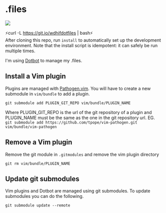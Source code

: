 # .files
![](https://github.com/wdhif/dotfiles/actions/workflows/main.yml/badge.svg)

:zap:curl -L https://git.io/wdhifdotfiles | bash:zap:  
After cloning this repo, run `install` to automatically set up the development
environment. Note that the install script is idempotent: it can safely be run
multiple times.

I'm using [Dotbot](https://github.com/anishathalye/dotbot) to manage my .files.

## Install a Vim plugin
Plugins are managed with [Pathogen.vim](https://github.com/tpope/vim-pathogen). You will have to create a new submodule in `vim/bundle` to add a plugin.
```
git submodule add PLUGIN_GIT_REPO vim/bundle/PLUGIN_NAME
```
Where PLUGIN_GIT_REPO is the url of the git repository of a plugin and PLUGIN_NAME must be the same as the one in the git repository url.
EG. `git submodule add https://github.com/tpope/vim-pathogen.git vim/bundle/vim-pathogen`

## Remove a Vim plugin
Remove the git module in `.gitmodules` and remove the vim plugin directory
```
git rm vim/bundle/PLUGIN_NAME
```

## Update git submodules
Vim plugins and Dotbot are managed using git submodules. To update submodules you can do the following.
```
git submodule update --remote
```
